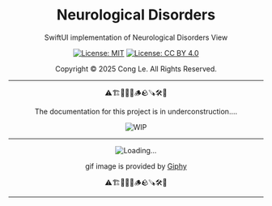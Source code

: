 
<div align="center">
	<h1>
		<strong>Neurological Disorders</strong>
	</h1>
    <p>SwiftUI implementation of Neurological Disorders View</p>
	
[![License: MIT](https://img.shields.io/badge/License-MIT-yellow.svg)](LICENSE) [![License: CC BY 4.0](https://licensebuttons.net/l/by/4.0/88x31.png)](LICENSE-CC-BY)

Copyright © 2025 Cong Le. All Rights Reserved.

 
</div>



---

<div align="center">
	
⚠️🏗️🚧🦺🧱🪵🪨🪚🛠️👷

The documentation for this project is in underconstruction....


![WIP](https://media0.giphy.com/media/v1.Y2lkPTc5MGI3NjExMm5ic3l0czltejBxMG9sYm5zdzY0cTE4OWwzeHl1Y2RpNTd5NHJhMiZlcD12MV9pbnRlcm5hbF9naWZfYnlfaWQmY3Q9Zw/RhGhED0aSeUUQSfH76/giphy.gif)

---


![Loading...](https://media0.giphy.com/media/v1.Y2lkPTc5MGI3NjExYWplN3p6ejdrdnVsaXA3cTFncXYyNjZpNm1nODlkaGlzd2NoOWN2aiZlcD12MV9pbnRlcm5hbF9naWZfYnlfaWQmY3Q9Zw/DcoTvMAwrzAbXrVnuC/giphy.gif)


gif image is provided by [Giphy](https://giphy.com)

⚠️🏗️🚧🦺🧱🪵🪨🪚🛠️👷
	
</div>

----
